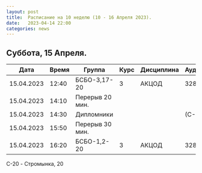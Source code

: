 ```yaml
---
layout: post
title:  Расписание на 10 неделю (10 - 16 Апреля 2023).
date:   2023-04-14 22:00
categories: news
---
```


## Суббота, 15 Апреля.

| Дата          | Время   | Группа               | Курс | Дисциплина  | Аудитория  | Материалы |
| ------------- | ------- | -------------------- | ---- | ----------- | ---------- | --------- |
|15.04.2023     |12:40    |БСБО-3,17-20          |3     |АКЦОД        |   328(С-20)|           |
|15.04.2023     |14:10    |Перерыв 20 мин.       |      |             |            |           |
|15.04.2023     |14:30    |Дипломники            |      |             |      (С-20)|           |
|15.04.2023     |15:50    |Перерыв 30 мин.       |      |             |            |           |
|15.04.2023     |16:20    |БСБО-1,2-20           |3     |АКЦОД        |   328(C-20)|           |

C-20 - Стромынка, 20

